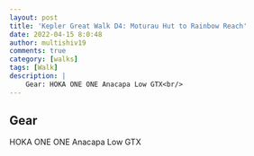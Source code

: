 ```yaml
---
layout: post
title: 'Kepler Great Walk D4: Moturau Hut to Rainbow Reach'
date: 2022-04-15 8:0:48
author: multishiv19
comments: true
category: [walks]
tags: [Walk]
description: |
    Gear: HOKA ONE ONE Anacapa Low GTX<br/>
---
```


## Gear
HOKA ONE ONE Anacapa Low GTX



<div width='100%' class='strava-embed-placeholder' data-embed-type='activity' data-embed-id='6988118450'></div>
<script src='https://strava-embeds.com/embed.js'></script>
